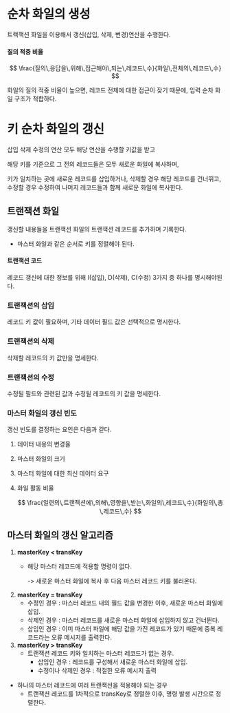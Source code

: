 # **순차 화일의 생성**
트랙잭션 화일을 이용해서 갱신(삽입, 삭제, 변경)연산을 수행한다.

#### **질의 적중 비율**

$$
\frac{질의\,응답을\,위해\,접근해야\,되는\,레코드\,수}{화일\,전체의\,레코드\,수}
$$

화일의 질의 적중 비율이 높으면, 레코드 전체에 대한 접근이 잦기 때문에, 입력 순차 화일 구조가 적합하다.

# **키 순차 화일의 갱신**
삽입 삭제 수정의 연산 모두 해당 연산을 수행할 키값을 받고

해당 키를 기준으로 그 전의 레코드들은 모두 새로운 화일에 복사하며,

키가 일치하는 곳에 새로운 레코드를 삽입하거나, 삭제할 경우 해당 레코드를 건너뛰고, 수정할 경우 수정하여 나머지 레코드들과 함께 새로운 화일에 복사한다.

## **트랜잭션 화일**
갱신할 내용들을 트랜잭션 화일의 트랜잭션 레코드를 추가하며 기록한다.
* 마스터 화일과 같은 순서로 키를 정렬해야 된다.

#### 트랜잭션 코드
레코드 갱신에 대한 정보를 위해 I(삽입), D(삭제), C(수정) 3가지 중 하나를 명시해야된다.

### **트랜잭션의 삽입**
레코드 키 값이 필요하며, 기타 데이터 필드 값은 선택적으로 명시한다.
### **트랜잭션의 삭제**
삭제할 레코드의 키 값만을 명세한다.
### **트랜잭션의 수정**
수정될 필드와 관련된 값과 수정될 레코드의 키 값을 명세한다.

### **마스터 화일의 갱신 빈도**
갱신 빈도를 결정하는 요인은 다음과 같다.
1. 데이터 내용의 변경율
2. 마스터 화일의 크기
3. 마스터 화일에 대한 최신 데이터 요구
4. 화일 활동 비율

    $$
    \frac{일련의\,트랜젝션에\,의해\,영향을\,받는\,화일의\,레코드\,수}{화일의\,총\,레코드\,수}
    $$

## **마스터 화일의 갱신 알고리즘**
1. **masterKey < transKey**
    * 해당 마스터 레코드에 적용할 명령이 없다.

        -> 새로운 마스터 화일에 복사 후 다음 마스터 레코드 키를 불러온다.
2. **masterKey = transKey**
    * 수정인 경우 : 마스터 레코드 내의 필드 값을 변경한 이후, 새로운 마스터 화일에 삽입.
    * 삭제인 경우 : 마스터 레코드를 새로운 마스터 화일에 삽입하지 않고 건너뛴다.
    * 삽입인 경우 : 이미 마스터 파일에 해당 값을 가진 레코드가 있기 때문에 중복 레코드라는 오류 메시지를 출력한다.
3. **masterKey > transKey**
    * 트랜잭션 레코드 키와 일치하는 마스터 레코드가 없는 경우.
        * 삽입인 경우 : 레코드를 구성해서 새로운 마스터 화일에 삽입.
        * 수정이나 삭제인 경우 : 적절한 오류 메시지 출력

* 하나의 마스터 레코드에 여러 트랜잭션을 적용해야 되는 경우
    * 트랜잭션 레코드를 1차적으로 transKey로 정렬한 이후, 명령 발생 시간으로 정렬한다.